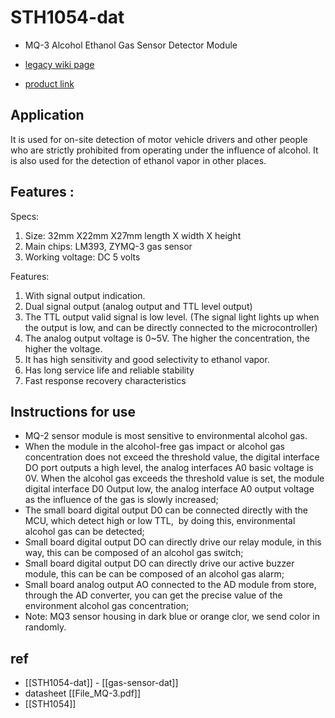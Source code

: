 
# STH1054-dat 

- MQ-3 Alcohol Ethanol Gas Sensor Detector Module

- [legacy wiki page](https://w.electrodragon.com/w/MQ_series)
- [product link](https://www.electrodragon.com/product/mq-3-alcohol-ethanol-gas-sensor-module/)


## Application 

It is used for on-site detection of motor vehicle drivers and other people who are strictly prohibited from operating under the influence of alcohol. It is also used for the detection of ethanol vapor in other places.

## Features : 

Specs: 
1. Size: 32mm X22mm X27mm length X width X height
2. Main chips: LM393, ZYMQ-3 gas sensor
3. Working voltage: DC 5 volts

Features:
1. With signal output indication.
2. Dual signal output (analog output and TTL level output)
3. The TTL output valid signal is low level. (The signal light lights up when the output is low, and can be directly connected to the microcontroller)
4. The analog output voltage is 0~5V. The higher the concentration, the higher the voltage.
5. It has high sensitivity and good selectivity to ethanol vapor.
6. Has long service life and reliable stability
7. Fast response recovery characteristics

## Instructions for use
- MQ-2 sensor module is most sensitive to environmental alcohol gas.
- When the module in the alcohol-free gas impact or alcohol gas concentration does not exceed the threshold value, the digital interface DO port outputs a high level, the analog interfaces A0 basic voltage is 0V. When the alcohol gas exceeds the threshold value is set, the module digital interface D0 Output low, the analog interface A0 output voltage as the influence of the gas is slowly increased;
- The small board digital output D0 can be connected directly with the MCU, which detect high or low TTL,  by doing this, environmental alcohol gas can be detected;
- Small board digital output DO can directly drive our relay module, in this way, this can be composed of an alcohol gas switch;
- Small board digital output DO can directly drive our active buzzer module, this can be can be composed of an alcohol gas alarm;
- Small board analog output AO connected to the AD module from store, through the AD converter, you can get the precise value of the environment alcohol gas concentration;
- Note: MQ3 sensor housing in dark blue or orange clor, we send color in randomly.

## ref 

- [[STH1054-dat]] - [[gas-sensor-dat]]
- datasheet [[File_MQ-3.pdf]]
- [[STH1054]]
